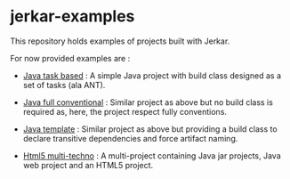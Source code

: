 # jerkar-examples

This repository holds examples of projects built with Jerkar.

For now provided examples are :

* [Java task based](./java-task-based) : A simple Java project with build class designed as a set of tasks (ala ANT).

* [Java full conventional](./java-full-conventional) : Similar project as above but no build class is required as, here, the project respect fully conventions. 

* [Java template](./java-template) : Similar project as above but providing a build class to declare transitive dependencies and force artifact naming.  

* [Html5 multi-techno](./html5-multi-techno) : A multi-project containing Java jar projects, Java web project and an HTML5 project.
